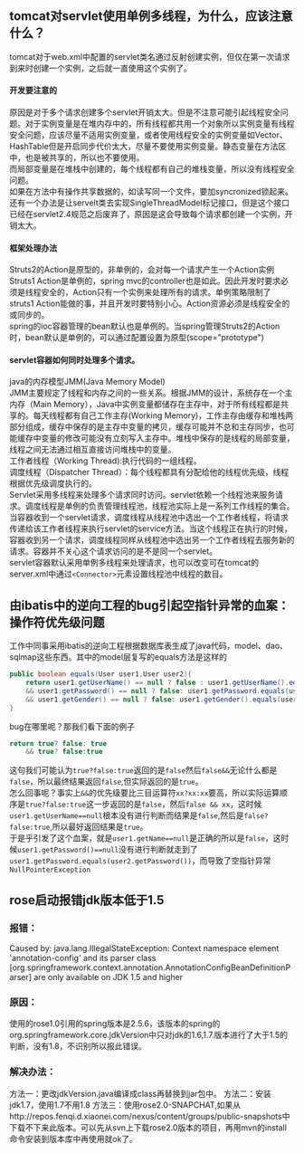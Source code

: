 ## tomcat对servlet使用单例多线程，为什么，应该注意什么？
tomcat对于web.xml中配置的servlet类名通过反射创建实例，但仅在第一次请求到来时创建一个实例，之后就一直使用这个实例了。  
#### 开发要注意的
原因是对于多个请求创建多个servlet开销太大。但是不注意可能引起线程安全问题。对于实例变量是在堆内存中的，所有线程都共用一个对象所以实例变量有线程安全问题，应该尽量不适用实例变量，或者使用线程安全的实例变量如Vector、HashTable但是开启同步代价太大，尽量不要使用实例变量。静态变量在方法区中，也是被共享的，所以也不要使用。    
而局部变量是在堆栈中创建的，每个线程都有自己的堆栈变量，所以没有线程安全问题。  
如果在方法中有操作共享数据的，如读写同一个文件，要加syncronized锁起来。  
还有一个办法是让servelt类去实现SingleThreadModel标记接口，但是这个接口已经在servlet2.4规范之后废弃了，原因是这会导致每个请求都创建一个实例，开销太大。  
#### 框架处理办法
Struts2的Action是原型的，非单例的，会对每一个请求产生一个Action实例  
Struts1 Action是单例的，spring mvc的controller也是如此。因此开发时要求必须是线程安全的，Action只有一个实例来处理所有的请求。单例策略限制了struts1 Action能做的事，并且开发时要特别小心。Action资源必须是线程安全的或同步的。  
spring的ioc容器管理的bean默认也是单例的。当spring管理Struts2的Action时，bean默认是单例的，可以通过配置设置为原型(scope="prototype")  
#### servlet容器如何同时处理多个请求。
java的内存模型JMM(Java Memory Model)  
JMM主要规定了线程和内存之间的一些关系。根据JMM的设计，系统存在一个主内存（Main Memory），Java中实例变量都储存在主存中，对于所有线程都是共享的。每天线程都有自己工作主存(Working Memory)，工作主存由缓存和堆栈两部分组成，缓存中保存的是主存中变量的拷贝，缓存可能并不总和主存同步，也可能缓存中变量的修改可能没有立刻写入主存中。堆栈中保存的是线程的局部变量，线程之间无法通过相互直接访问堆栈中的变量。  
工作者线程（Working Thread):执行代码的一组线程。  
调度线程（Dispatcher Thread）：每个线程都具有分配给他的线程优先级，线程根据优先级调度执行的。  
Servlet采用多线程来处理多个请求同时访问。servlet依赖一个线程池来服务请求。调度线程是单例的负责管理线程池，线程池实际上是一系列工作线程的集合。  
当容器收到一个servlet请求，调度线程从线程池中选出一个工作者线程，将请求传递给该工作者线程来执行servlet的service方法。当这个线程正在执行的时候，容器收到另一个请求，调度线程同样从线程池中选出另一个工作者线程去服务新的请求。容器并不关心这个请求访问的是不是同一个servlet。  
servlet容器默认采用单例多线程来处理请求，也可以改变可在tomcat的server.xml中通过```<Connector>```元素设置线程池中线程的数目。  

## 由ibatis中的逆向工程的bug引起空指针异常的血案：操作符优先级问题
工作中同事采用ibatis的逆向工程根据数据库表生成了java代码，model、dao、sqlmap这些东西。其中的model层复写的equals方法是这样的
``` java
public boolean equals(User user1,User user2){
    return user1.getUserName() == null ? false : user1.getUserName().equals(user2.getUserName())
    && user1.getPassword() == null ? false: user1.getPassword.equals(user2.getPassword)
    && user1.getGender() == null ? false: user1.getGender().equals(user2.getGender())
}
```
bug在哪里呢？那我们看下面的例子
``` java
return true? false: true
    && true? false:true
```
这句我们可能认为```true?false:true```返回的是```false```然后```false&&```无论什么都是```false```，所以最终结果返回```false```,但实际返回的是```true```。  
怎么回事呢？事实上```&&```的优先级要比三目运算符```xx?xx:xx```要高，所以实际运算顺序是```true?false:true```这一步返回的是```false```，然后```false && xx```，这时候```user1.getUserName==null```根本没有进行判断而结果是```false```,然后是```false?false:true```,所以最好返回结果是```true```。   
于是乎引发了这个血案，就是```user1.getName==null```是正确的所以是```false```，这时候```user1.getPassword()==null```没有进行判断就走到了```user1.getPassword.equals(user2.getPassword())```，而导致了空指针异常```NullPointerException```

## rose启动报错jdk版本低于1.5
### 报错：
Caused by: java.lang.IllegalStateException: Context namespace element 'annotation-config' and its parser class [org.springframework.context.annotation.AnnotationConfigBeanDefinitionParser] are only available on JDK 1.5 and higher
### 原因：
使用的rose1.0引用的spring版本是2.5.6，该版本的spring的org.springframework.core.jdkVersion中只对jdk的1.6,1.7.版本进行了大于1.5的判断，没有1.8，不识别所以报此错误。
### 解决办法：
方法一：更改jdkVersion.java编译成class再替换到jar包中。
方法二：安装jdk1.7，使用1.7不用1.8
方法三：使用rose2.0-SNAPCHAT,如果从http://repos.fenqi.d.xiaonei.com/nexus/content/groups/public-snapshots中下载不下来此版本。可以先从svn上下载rose2.0版本的项目，再用mvn的install命令安装到版本库中再使用就ok了。
